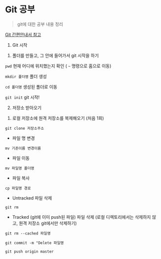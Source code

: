 # Git 공부
> git에 대한 공부 내용 정리

[Git 간편안내서 참고](http://rogerdudler.github.io/git-guide/index.ko.html)

1. Git 시작
1)  폴더를 만들고, 그 안에 들어가서 git 시작을 하기 

`pwd` 현재 어디에 위치했는지 확인 ( `~` 명령으로 홈으로 이동)

`mkdir 폴더명` 폴더 생성

`cd 폴더명` 생성된 폴더로 이동

`git init` git 시작!

2. 저장소 받아오기
1) 로컬 저장소에 원격 저장소를 복제해오기 (처음 1회)

`git clone 저장소주소`



* 파일 명 변경

`mv 기존이름 변경이름`


* 파일 이동

`mv 파일명 폴더명`


* 파일 복사

`cp 파일명 경로`


* Untracked 파일 삭제

`git rm`


* Tracked (git에 이미 push된 파일) 파일 삭제 (로컬 디렉토리에서는 삭제하지 않고, 원격 저장소 git에서만 삭제하기)

`git rm --cached 파일명`

`git commit -m "Delete 파일명`

`git push origin master`


